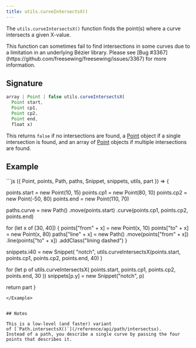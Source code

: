 ```yaml
---
title: utils.curveIntersectsX()
---
```


The `utils.curveIntersectsX()` function finds the point(s) where a curve
intersects a given X-value.

<Warning>
This function can sometimes fail to find intersections in some curves
due to a limitation in an underlying Bézier library.
Please see [Bug #3367](https://github.com/freesewing/freesewing/issues/3367)
for more information.
</Warning>

## Signature

```js
array | Point | false utils.curveIntersectsX(
  Point start,
  Point cp1,
  Point cp2,
  Point end,
  float x)
```

This returns `false` if no intersections are found,
a [Point](/reference/api/point) object if
a single intersection is found, and an array
of [Point](/reference/api/point) objects if
multiple intersections are found.

## Example

<Example caption="A Utils.curveIntersectX() example">
```js
({ Point, points, Path, paths, Snippet, snippets, utils, part }) => {

  points.start = new Point(10, 15)
  points.cp1 = new Point(80, 10)
  points.cp2 = new Point(-50, 80)
  points.end = new Point(110, 70)

  paths.curve = new Path()
    .move(points.start)
    .curve(points.cp1, points.cp2, points.end)

  for (let x of [30, 40]) {
    points["from" + x] = new Point(x, 10)
    points["to" + x] = new Point(x, 80)
    paths["line" + x] = new Path()
      .move(points["from" + x])
      .line(points["to" + x])
      .addClass("lining dashed")
  }

  snippets.i40 = new Snippet(
    "notch",
    utils.curveIntersectsX(points.start, points.cp1, points.cp2, points.end, 40)
  )

  for (let p of utils.curveIntersectsX(
    points.start,
    points.cp1,
    points.cp2,
    points.end,
    30
  ))
  snippets[p.y] = new Snippet("notch", p)

  return part
}
```
</Example>


## Notes

This is a low-level (and faster) variant
of [`Path.intersectsX()`](/reference/api/path/intersectsx).
Instead of a path, you describe a single curve by passing the four
points that describes it.
